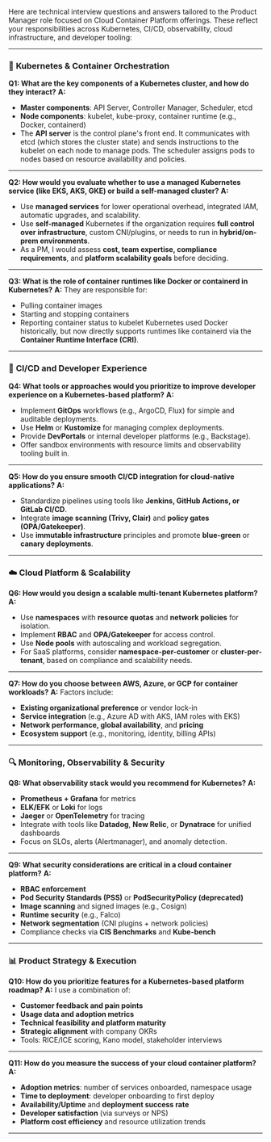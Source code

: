 Here are technical interview questions and answers tailored to the Product Manager role focused on Cloud Container Platform offerings. These reflect your responsibilities across Kubernetes, CI/CD, observability, cloud infrastructure, and developer tooling:

---

### 🔧 **Kubernetes & Container Orchestration**

**Q1: What are the key components of a Kubernetes cluster, and how do they interact?**
**A:**

* **Master components**: API Server, Controller Manager, Scheduler, etcd
* **Node components**: kubelet, kube-proxy, container runtime (e.g., Docker, containerd)
* The **API server** is the control plane's front end. It communicates with etcd (which stores the cluster state) and sends instructions to the kubelet on each node to manage pods. The scheduler assigns pods to nodes based on resource availability and policies.

---

**Q2: How would you evaluate whether to use a managed Kubernetes service (like EKS, AKS, GKE) or build a self-managed cluster?**
**A:**

* Use **managed services** for lower operational overhead, integrated IAM, automatic upgrades, and scalability.
* Use **self-managed** Kubernetes if the organization requires **full control over infrastructure**, custom CNI/plugins, or needs to run in **hybrid/on-prem environments**.
* As a PM, I would assess **cost, team expertise, compliance requirements**, and **platform scalability goals** before deciding.

---

**Q3: What is the role of container runtimes like Docker or containerd in Kubernetes?**
**A:**
They are responsible for:

* Pulling container images
* Starting and stopping containers
* Reporting container status to kubelet
  Kubernetes used Docker historically, but now directly supports runtimes like containerd via the **Container Runtime Interface (CRI)**.

---

### 🚀 **CI/CD and Developer Experience**

**Q4: What tools or approaches would you prioritize to improve developer experience on a Kubernetes-based platform?**
**A:**

* Implement **GitOps** workflows (e.g., ArgoCD, Flux) for simple and auditable deployments.
* Use **Helm** or **Kustomize** for managing complex deployments.
* Provide **DevPortals** or internal developer platforms (e.g., Backstage).
* Offer sandbox environments with resource limits and observability tooling built in.

---

**Q5: How do you ensure smooth CI/CD integration for cloud-native applications?**
**A:**

* Standardize pipelines using tools like **Jenkins, GitHub Actions, or GitLab CI/CD**.
* Integrate **image scanning (Trivy, Clair)** and **policy gates (OPA/Gatekeeper)**.
* Use **immutable infrastructure** principles and promote **blue-green** or **canary deployments**.

---

### ☁️ **Cloud Platform & Scalability**

**Q6: How would you design a scalable multi-tenant Kubernetes platform?**
**A:**

* Use **namespaces** with **resource quotas** and **network policies** for isolation.
* Implement **RBAC** and **OPA/Gatekeeper** for access control.
* Use **Node pools** with autoscaling and workload segregation.
* For SaaS platforms, consider **namespace-per-customer** or **cluster-per-tenant**, based on compliance and scalability needs.

---

**Q7: How do you choose between AWS, Azure, or GCP for container workloads?**
**A:**
Factors include:

* **Existing organizational preference** or vendor lock-in
* **Service integration** (e.g., Azure AD with AKS, IAM roles with EKS)
* **Network performance, global availability**, and **pricing**
* **Ecosystem support** (e.g., monitoring, identity, billing APIs)

---

### 🔍 **Monitoring, Observability & Security**

**Q8: What observability stack would you recommend for Kubernetes?**
**A:**

* **Prometheus + Grafana** for metrics
* **ELK/EFK** or **Loki** for logs
* **Jaeger** or **OpenTelemetry** for tracing
* Integrate with tools like **Datadog**, **New Relic**, or **Dynatrace** for unified dashboards
* Focus on SLOs, alerts (Alertmanager), and anomaly detection.

---

**Q9: What security considerations are critical in a cloud container platform?**
**A:**

* **RBAC enforcement**
* **Pod Security Standards (PSS)** or **PodSecurityPolicy (deprecated)**
* **Image scanning** and signed images (e.g., Cosign)
* **Runtime security** (e.g., Falco)
* **Network segmentation** (CNI plugins + network policies)
* Compliance checks via **CIS Benchmarks** and **Kube-bench**

---

### 📊 **Product Strategy & Execution**

**Q10: How do you prioritize features for a Kubernetes-based platform roadmap?**
**A:**
I use a combination of:

* **Customer feedback and pain points**
* **Usage data and adoption metrics**
* **Technical feasibility and platform maturity**
* **Strategic alignment** with company OKRs
* Tools: RICE/ICE scoring, Kano model, stakeholder interviews

---

**Q11: How do you measure the success of your cloud container platform?**
**A:**

* **Adoption metrics**: number of services onboarded, namespace usage
* **Time to deployment**: developer onboarding to first deploy
* **Availability/Uptime** and **deployment success rate**
* **Developer satisfaction** (via surveys or NPS)
* **Platform cost efficiency** and resource utilization trends

---


